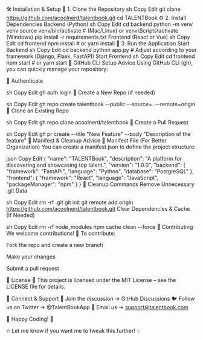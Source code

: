 🛠️ Installation & Setup
🚀 1. Clone the Repository
sh
Copy
Edit
git clone https://github.com/acoolnerd/talentbook.git
cd TALENTBook
⚙️ 2. Install Dependencies
Backend (Python)
sh
Copy
Edit
cd backend
python -m venv venv
source venv/bin/activate  # (Mac/Linux) or venv\Scripts\activate (Windows)
pip install -r requirements.txt
Frontend (React or Vue)
sh
Copy
Edit
cd frontend
npm install  # or yarn install
🏃 3. Run the Application
Start Backend
sh
Copy
Edit
cd backend
python app.py  # Adjust according to your framework (Django, Flask, FastAPI)
Start Frontend
sh
Copy
Edit
cd frontend
npm start  # or yarn start
🚀 GitHub CLI Setup Advice
Using GitHub CLI (gh), you can quickly manage your repository:

🔹 Authenticate

sh
Copy
Edit
gh auth login
🔹 Create a New Repo (if needed)

sh
Copy
Edit
gh repo create talentbook --public --source=. --remote=origin
🔹 Clone an Existing Repo

sh
Copy
Edit
gh repo clone acoolnerd/talentbook
🔹 Create a Pull Request

sh
Copy
Edit
gh pr create --title "New Feature" --body "Description of the feature"
📜 Manifest & Cleanup Advice
📁 Manifest File (For Better Organization)
You can create a manifest.json to define the project structure:

json
Copy
Edit
{
  "name": "TALENTBook",
  "description": "A platform for discovering and showcasing top talent.",
  "version": "1.0.0",
  "backend": {
    "framework": "FastAPI",
    "language": "Python",
    "database": "PostgreSQL"
  },
  "frontend": {
    "framework": "React",
    "language": "JavaScript",
    "packageManager": "npm"
  }
}
🧹 Cleanup Commands
Remove Unnecessary .git Data

sh
Copy
Edit
rm -rf .git
git init
git remote add origin https://github.com/acoolnerd/talentbook.git
Clear Dependencies & Cache (If Needed)

sh
Copy
Edit
rm -rf node_modules
npm cache clean --force
📌 Contributing
We welcome contributions! 🚀 To contribute:

Fork the repo and create a new branch

Make your changes

Submit a pull request

📄 License
📝 This project is licensed under the MIT License – see the LICENSE file for details.

🌟 Connect & Support
💬 Join the discussion → GitHub Discussions
🐦 Follow us on Twitter → @TalentBookApp
📧 Email us → support@talentbook.com

🚀 Happy Coding! 🚀

🔥 Let me know if you want me to tweak this further! 💡
